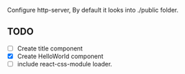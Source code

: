 Configure http-server,  By default it looks into ./public folder.

## TODO

- [ ] Create title component
- [x] Create HelloWorld component
- [ ] include react-css-module loader.
